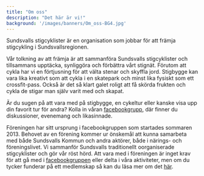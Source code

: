 ```yaml
---
title: "Om oss"
description: "Det här är vi!"
background: '/images/banners/Om_oss-BG4.jpg'
---
```

Sundsvalls stigcyklister är en organisation som jobbar för att främja stigcykling i Sundsvallsregionen.

Vår tolkning av att främja är att sammanföra Sundsvalls stigcyklister och tillsammans upptäcka, synliggöra och förbättra vårt stignät.
Förutom att cykla har vi en förtjusning för att välta stenar och skyffla jord. Stigbygge kan vara lika kreativt som att cykla i en
skatepark och minst lika fysiskt som ett crossfit-pass. Också är det så klart galet roligt att få skörda frukten och cykla de stigar
man själv varit med och skapat.

Är du sugen på att vara med på stigbygge, en cykeltur eller kanske visa upp din favorit tur för andra?
Kolla in våran <a href="https://www.facebook.com/groups/623066914391828/" target="_blank">facebookgrupp</a>,
där finner du diskussioner, evenemang och likasinnade.

Föreningen har sitt ursprung i facebookgruppen som startades sommaren 2013.
Behovet av en förening kommer ur önskemål att kunna samarbeta med både Sundsvalls Kommun och andra aktörer,
både i närings- och föreningslivet. Vi sammanför Sundsvalls traditionellt oorganiserade stigcyklister och
gör vår röst hörd. Att vara med i föreningen är inget krav för att gå med i
<a href="https://www.facebook.com/groups/623066914391828/" target="_blank">facebookgruppen</a>
eller delta i våra aktiviteter, men om du tycker funderar på ett medlemskap så kan du läsa mer om det
[här](../medlem).
